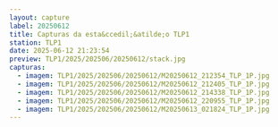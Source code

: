 ```yaml
---
layout: capture
label: 20250612
title: Capturas da esta&ccedil;&atilde;o TLP1
station: TLP1
date: 2025-06-12 21:23:54
preview: TLP1/2025/202506/20250612/stack.jpg
capturas:
  - imagem: TLP1/2025/202506/20250612/M20250612_212354_TLP_1P.jpg
  - imagem: TLP1/2025/202506/20250612/M20250612_212405_TLP_1P.jpg
  - imagem: TLP1/2025/202506/20250612/M20250612_214338_TLP_1P.jpg
  - imagem: TLP1/2025/202506/20250612/M20250612_220955_TLP_1P.jpg
  - imagem: TLP1/2025/202506/20250612/M20250613_021824_TLP_1P.jpg
---
```

